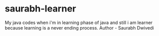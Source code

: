 # saurabh-learner
My java codes when i'm in learning phase of java and still i am learner because learning is a never ending process.
Author - Saurabh Dwivedi 
